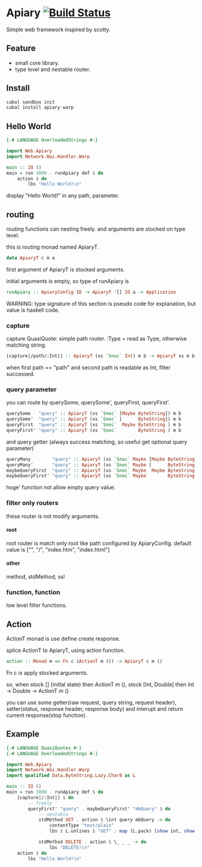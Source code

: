 Apiary [![Build Status](https://travis-ci.org/philopon/apiary.svg?branch=master)](https://travis-ci.org/philopon/apiary)
====
Simple web framework inspired by scotty.

Feature
----
* small core library.
* type level and nestable router.

Install
----
```bash
cabal sandbox init
cabal install apiary warp
```

Hello World
----
```haskell
{-# LANGUAGE OverloadedStrings #-}

import Web.Apiary
import Network.Wai.Handler.Warp

main :: IO ()
main = run 3000 . runApiary def $ do
    action $ do
        lbs "Hello World!\n"
```
display "Hello World!" in any path, parameter.

routing
----
routing functions can nesting freely. and arguments are stocked on type level.

this is routing monad named ApiaryT.

```haskell
data ApiaryT c m a
```

first argument of ApiaryT is stocked arguments.

initial arguments is empty, so type of runApiary is

```haskell
runApiary :: ApiaryConfig IO -> ApiaryT '[] IO a -> Application
```

WARNING: type signature of this section is pseudo code for explanation, but value is haskell code.

### capture

capture QuasiQuote: simple path router. :Type = read as Type, otherwise matching string.

```haskell
[capture|/path/:Int|] :: ApiaryT (xs `Snoc` Int) m b -> ApiaryT xs m b
```

when first path == "path" and second path is readable as Int, filter successed.

### query parameter

you can route by querySome, querySome', queryFirst, queryFirst'.

```haskell
querySome   "query" :: ApiaryT (xs `Snoc` [Maybe ByteString]) m b
querySome'  "query" :: ApiaryT (xs `Snoc` [      ByteString]) m b
queryFirst  "query" :: ApiaryT (xs `Snoc`  Maybe ByteString ) m b
queryFirst' "query" :: ApiaryT (xs `Snoc`        ByteString ) m b
```

and query getter (always success matching, so useful get optional query parameter)

```haskell
queryMany        "query" :: ApiaryT (xs `Snoc` Maybe [Maybe ByteString]) m b
queryMany'       "query" :: ApiaryT (xs `Snoc` Maybe [      ByteString]) m b
maybeQueryFirst  "query" :: ApiaryT (xs `Snoc` Maybe  Maybe ByteString ) m b
maybeQueryFirst' "query" :: ApiaryT (xs `Snoc` Maybe        ByteString ) m b
```

hoge' function not allow empty query value.

### filter only routers
these router is not modify arguments.

#### root
root router is match only root like path configured by ApiaryConfig. 
default value is ["", "/", "index.htm", "index.html"]

#### other
method, stdMethod, ssl

### function, function
low level filter functions.

Action
----
ActionT monad is use define create response.

splice ActionT to ApiaryT, using action function.

```haskell
action :: Monad m => Fn c (ActionT m ()) -> ApiaryT c m () 
```

Fn c is apply stocked arguments.

so, when stock [] (initlal state) then ActionT m (),
         stock [Int, Double]      then Int -> Double -> ActionT m ()

you can use some getter(raw request, query string, request header),
setter(status, response header, response body) 
and interupt and return current response(stop function).

Example
----
```haskell
{-# LANGUAGE QuasiQuotes #-}
{-# LANGUAGE OverloadedStrings #-}

import Web.Apiary
import Network.Wai.Handler.Warp
import qualified Data.ByteString.Lazy.Char8 as L

main :: IO ()
main = run 3000 . runApiary def $ do
    [capture|/:Int|] $ do
        -- freely
        queryFirst' "query" . maybeQueryFirst' "mbQuery" $ do
            -- nestable
            stdMethod GET . action $ \int query mbQuery -> do
                contentType "text/plain"
                lbs $ L.unlines $ "GET" : map (L.pack) [show int, show query, show mbQuery]

            stdMethod DELETE . action $ \_ _ _ -> do
                lbs "DELETE!\n"
    action $ do
        lbs "Hello World!\n"
```

